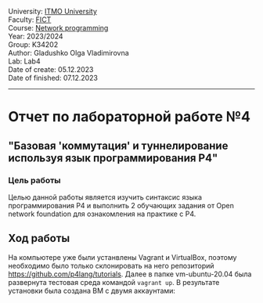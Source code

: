 University: [ITMO University](https://itmo.ru/ru/)  
Faculty: [FICT](https://fict.itmo.ru)  
Course: [Network programming](https://github.com/itmo-ict-faculty/network-programming)  
Year: 2023/2024  
Group: K34202  
Author: Gladushko Olga Vladimirovna  
Lab: Lab4  
Date of create: 05.12.2023  
Date of finished: 07.12.2023  

---
# Отчет по лабораторной работе №4  
## "Базовая 'коммутация' и туннелирование используя язык программирования P4"  

### Цель работы  
Целью данной работы является изучить синтаксис языка программирования P4 и выполнить 2 обучающих задания от Open network foundation для ознакомления на практике с P4.  

## Ход работы  
На компьютере уже были устанвлены Vagrant и VirtualBox, поэтому необходимо было только склонировать на него репозиторий https://github.com/p4lang/tutorials. Далее в папке vm-ubuntu-20.04 была развернута тестовая среда командой ```vagrant up```. В результате установки была создана ВМ с двумя аккаунтами:
